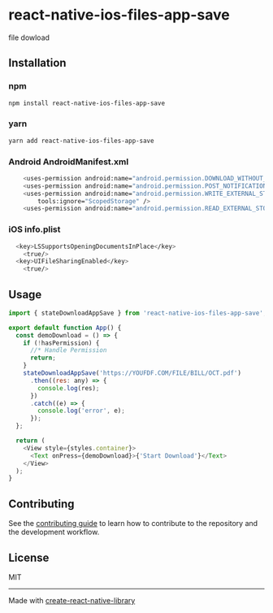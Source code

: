 # react-native-ios-files-app-save

file dowload

## Installation

### npm

```sh
npm install react-native-ios-files-app-save
```

### yarn

```sh
yarn add react-native-ios-files-app-save
```

### Android AndroidManifest.xml

```sh
    <uses-permission android:name="android.permission.DOWNLOAD_WITHOUT_NOTIFICATION" />
    <uses-permission android:name="android.permission.POST_NOTIFICATIONS" />
    <uses-permission android:name="android.permission.WRITE_EXTERNAL_STORAGE"
        tools:ignore="ScopedStorage" />
    <uses-permission android:name="android.permission.READ_EXTERNAL_STORAGE" />
```

### iOS info.plist

```sh
  <key>LSSupportsOpeningDocumentsInPlace</key>
    <true/>
  <key>UIFileSharingEnabled</key>
    <true/>
```

## Usage

```js
import { stateDownloadAppSave } from 'react-native-ios-files-app-save';

export default function App() {
  const demoDownload = () => {
    if (!hasPermission) {
      //* Handle Permission
      return;
    }
    stateDownloadAppSave('https://YOUFDF.COM/FILE/BILL/OCT.pdf')
      .then((res: any) => {
        console.log(res);
      })
      .catch((e) => {
        console.log('error', e);
      });
  };

  return (
    <View style={styles.container}>
      <Text onPress={demoDownload}>{'Start Download'}</Text>
    </View>
  );
}
```

## Contributing

See the [contributing guide](CONTRIBUTING.md) to learn how to contribute to the repository and the development workflow.

## License

MIT

---

Made with [create-react-native-library](https://github.com/callstack/react-native-builder-bob)
